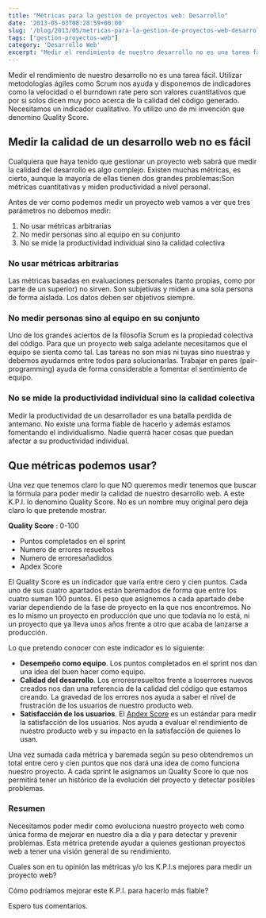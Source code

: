 ```yaml
---
title: "Métricas para la gestión de proyectos web: Desarrollo"
date: '2013-05-03T08:28:59+00:00'
slug: '/blog/2013/05/metricas-para-la-gestion-de-proyectos-web-desarrollo'
tags: ["gestion-proyectos-web"]
category: 'Desarrollo Web'
excerpt: "Medir el rendimiento de nuestro desarrollo no es una tarea fácil.  Utilizar metodologías ágiles como Scrum nos ayuda y disponemos de indicadores como la velocidad o el burndown rate pero son valores cuantitativos que por si solos dicen muy poco acerca de la calidad del código generado.  Necesitamos un indicador cualitativo.  Yo utilizo uno de mi invención que denomino Quality Score."
---
```

Medir el rendimiento de nuestro desarrollo no es una tarea fácil. Utilizar metodologías ágiles como Scrum nos ayuda y disponemos de indicadores como la velocidad o el burndown rate pero son valores cuantitativos que por si solos dicen muy poco acerca de la calidad del código generado. Necesitamos un indicador cualitativo. Yo utilizo uno de mi invención que denomino Quality Score.<!--more-->

## Medir la calidad de un desarrollo web no es fácil

Cualquiera que haya tenido que gestionar un proyecto web sabrá que medir la calidad del desarrollo es algo complejo. Existen muchas métricas, es cierto, aunque la mayoría de ellas tienen dos grandes problemas:Son métricas cuantitativas y miden productividad a nivel personal.

Antes de ver como podemos medir un proyecto web vamos a ver que tres parámetros no debemos medir:

1. No usar métricas arbitrarias
2. No medir personas sino al equipo en su conjunto
3. No se mide la productividad individual sino la calidad colectiva

### No usar métricas arbitrarias

Las métricas basadas en evaluaciones personales (tanto propias, como por parte de un superior) no sirven. Son subjetivas y miden a una sola persona de forma aislada. Los datos deben ser objetivos siempre.

### No medir personas sino al equipo en su conjunto

Uno de los grandes aciertos de la filosofía Scrum es la propiedad colectiva del código. Para que un proyecto web salga adelante necesitamos que el equipo se sienta como tal. Las tareas no son mias ni tuyas sino nuestras y debemos ayudarnos entre todos para solucionarlas. Trabajar en pares (pair-programming) ayuda de forma considerable a fomentar el sentimiento de equipo.

### No se mide la productividad individual sino la calidad colectiva

Medir la productividad de un desarrollador es una batalla perdida de antemano. No existe una forma fiable de hacerlo y además estamos fomentando el individualismo. Nadie querrá hacer cosas que puedan afectar a su productividad individual.

## Que métricas podemos usar?

Una vez que tenemos claro lo que NO queremos medir tenemos que buscar la fórmula para poder medir la calidad de nuestro desarrollo web. A este K.P.I. lo denomino Quality Score. No es un nombre muy original pero deja claro lo que pretende mostrar.

**Quality Score** : 0-100

- Puntos completados en el sprint
- Numero de errores resueltos
- Numero de erroresañadidos
- Apdex Score

El Quality Score es un indicador que varía entre cero y cien puntos. Cada uno de sus cuatro apartados están baremados de forma que entre los cuatro suman 100 puntos. El peso que asignemos a cada apartado debe variar dependiendo de la fase de proyecto en la que nos encontremos. No es lo mismo un proyecto en producción que uno que todavía no lo está, ni un proyecto que ya lleva unos años frente a otro que acaba de lanzarse a producción.

Lo que pretendo conocer con este indicador es lo siguiente:

- **Desempeño como equipo**. Los puntos completados en el sprint nos dan una idea del buen hacer como equipo.
- **Calidad del desarrollo**. Los erroresresueltos frente a loserrores nuevos creados nos dan una referencia de la calidad del código que estamos creando. La gravedad de los errores nos ayuda a saber el nivel de frustración de los usuarios de nuestro producto web.
- **Satisfacción de los usuarios**. El [Apdex Score](http://en.wikipedia.org/wiki/Apdex "apdex score") es un estándar para medir la satisfacción de los usuarios. Nos ayuda a evaluar el rendimiento de nuestro producto web y su impacto en la satisfacción de quienes lo usan.

Una vez sumada cada métrica y baremada según su peso obtendremos un total entre cero y cien puntos que nos dará una idea de como funciona nuestro proyecto. A cada sprint le asignamos un Quality Score lo que nos permitirá tener un histórico de la evolución del proyecto y detectar posibles problemas.

### Resumen

Necesitamos poder medir como evoluciona nuestro proyecto web como única forma de mejorar en nuestro día a día y para detectar y prevenir problemas. Esta métrica pretende ayudar a quienes gestionan proyectos web a tener una visión general de su rendimiento.

Cuales son en tu opinión las métricas y/o los K.P.I.s mejores para medir un proyecto web?

Cómo podríamos mejorar este K.P.I. para hacerlo más fiable?

Espero tus comentarios.

